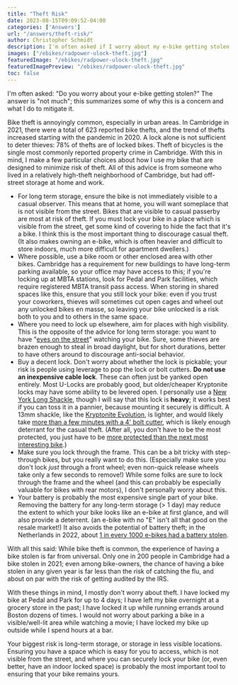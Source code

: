 ```yaml
---
title: "Theft Risk"
date: 2023-08-15T09:09:52-04:00
categories: ['Answers']
url: "/answers/theft-risk/"
author: Christopher Schmidt
description: I'm often asked if I worry about my e-bike getting stolen. The answer is not much; this summarizes some of why this is a concern and what I do to mitigate it.
images: ["/ebikes/radpower-ulock-theft.jpg"]
featuredImage: "/ebikes/radpower-ulock-theft.jpg"
featuredImagePreview: "/ebikes/radpower-ulock-theft.jpg"
toc: false
---
```


I'm often asked: "Do you worry about your e-bike getting stolen?" The answer is "not much"; this summarizes some of why this is a concern and what I do to mitigate it.

Bike theft is annoyingly common, especially in urban areas. In Cambridge in 2021, there were a total of 623 reported bike thefts, and the trend of thefts increased starting with the pandemic in 2020. A lock alone is not sufficient to deter thieves: 78% of thefts are of locked bikes. Theft of bicycles is the single most commonly reported property crime in Cambridge. With this in mind, I make a few particular choices about how I use my bike that are designed to minimize risk of theft. All of this advice is from someone who lived in a relatively high-theft neighborhood of Cambridge, but had off-street storage at home and work.

* For long term storage, ensure the bike is not immediately visible to a casual observer. This means that at home, you will want someplace that is not visible from the street. Bikes that are visible to casual passerby are most at risk of theft. If you must lock your bike in a place which is visible from the street, get some kind of covering to hide the fact that it's a bike. I think this is the most important thing to discourage casual theft. (It also makes owning an e-bike, which is often heavier and difficult to store indoors, much more difficult for apartment dwellers.)
* Where possible, use a bike room or other enclosed area with other bikes. Cambridge has a requirement for new buildings to have long-term parking available, so your office may have access to this; if you're locking up at MBTA stations, look for Pedal and Park facilities, which require registered MBTA transit pass access. When storing in shared spaces like this, ensure that you still lock your bike: even if you trust your coworkers, thieves will sometimes cut open cages and wheel out any unlocked bikes en masse, so leaving your bike unlocked is a risk both to you and to others in the same space.
* Where you need to lock up elsewhere, aim for places with high visibility. This is the opposite of the advice for long term storage: you want to have "[eyes on the street](https://medium.com/interviews-and-articles-on-art-public-spaces/eyes-on-the-street-creating-liveable-places-6051ff3096e7)" watching your bike. Sure, some thieves are brazen enough to steal in broad daylight, but for short durations, better to have others around to discourage anti-social behavior.
* Buy a decent lock. Don't worry about whether the lock is pickable; your risk is people using leverage to pop the lock or bolt cutters. **Do not use an inexpensive cable lock**. These can often just be yanked open entirely. Most U-Locks are probably good, but older/cheaper Kryptonite locks may have some ability to be levered open. I personally use a [New York Long Shackle](https://www.kryptonitelock.com/en/products/product-information/current-key/002161.html), though I will say that this lock is **heavy**; it works best if you can toss it in a pannier, because mounting it securely is difficult. A 13mm shackle, like the [Kryptonite Evolution](https://www.kryptonitelock.com/en/products/product-information/current-key/002079.html?type=bicycle), is lighter, and would likely take [more than a few minutes with a 4' bolt cutter](https://www.youtube.com/watch?v=zztjFMmkxjc), which is likely enough deterrant for the casual theft. (After all, you don't have to be the most protected, you just have to be [more protected than the next most interesting bike](https://wiki.c2.com/?IdontHaveToBeTheFastestJustFasterThanYou).)
* Make sure you lock through the frame. This can be a bit tricky with step-through bikes, but you really want to do this. (Especially make sure you don't lock _just_ through a front wheel; even non-quick release wheels take only a few seconds to remove!) While some folks are sure to lock through the frame and the wheel (and this can probably be especially valuable for bikes with rear motors), I don't personally worry about this.
* Your battery is probably the most expensive single part of your bike. Removing the battery for any long-term storage (> 1 day) may reduce the extent to which your bike looks like an e-bike at first glance, and will also provide a deterrent. (an e-bike with no "E" isn't all that good on the resale market!) It also avoids the potential of battery theft; in the Netherlands in 2022, about [1 in every 1000 e-bikes had a battery stolen](https://insideevs.com/news/632517/ebike-battery-theft-issue-netherlands/).

With all this said: While bike theft is common, the experience of having a bike stolen is far from universal. Only one in 200 people in Cambridge had a bike stolen in 2021; even among bike-owners, the chance of having a bike stolen in any given year is far less than the risk of catching the flu, and about on par with the risk of getting audited by the IRS.

With these things in mind, I mostly don't worry about theft. I have locked my bike at Pedal and Park for up to 4 days; I have left my bike overnight at a grocery store in the past; I have locked it up while running errands around Boston dozens of times. I would not worry about parking a bike in a visible/well-lit area while watching a movie; I have locked my bike up outside while I spend hours at a bar.

Your biggest risk is long-term storage, or storage in less visible locations. Ensuring you have a space which is easy for you to access, which is not visible from the street, and where you can securely lock your bike (or, even better, have an indoor locked space) is probably the most important tool to ensuring that your bike remains yours.
